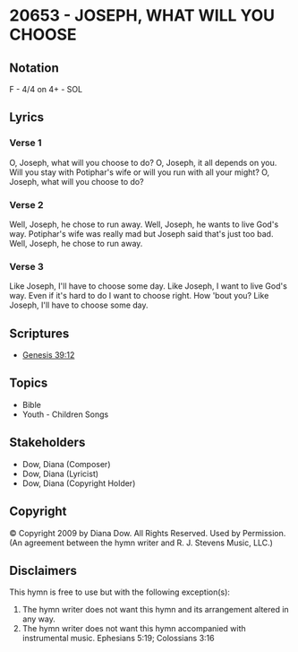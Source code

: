 # 20653 - JOSEPH, WHAT WILL YOU CHOOSE

## Notation

F - 4/4 on 4+ - SOL

## Lyrics

### Verse 1

O, Joseph, what will you choose to do? O, Joseph, it all depends on you. Will you stay with Potiphar's wife or will you run with all your might? O, Joseph, what will you choose to do?

### Verse 2

Well, Joseph, he chose to run away. Well, Joseph, he wants to live God's way. Potiphar's wife was really mad but Joseph said that's just too bad. Well, Joseph, he chose to run away.

### Verse 3

Like Joseph, I'll have to choose some day. Like Joseph, I want to live God's way. Even if it's hard to do I want to choose right. How 'bout you? Like Joseph, I'll have to choose some day.


## Scriptures

- [Genesis 39:12](https://www.biblegateway.com/passage/?search=Genesis%2039%3A12)

## Topics

- Bible
- Youth - Children Songs

## Stakeholders

- Dow, Diana (Composer)
- Dow, Diana (Lyricist)
- Dow, Diana (Copyright Holder)

## Copyright

© Copyright 2009 by Diana Dow. All Rights Reserved. Used by Permission.
(An agreement between the hymn writer and R. J. Stevens Music, LLC.)

## Disclaimers

This hymn is free to use but with the following exception(s):
1. The hymn writer does not want this hymn and its arrangement altered in any way.
2. The hymn writer does not want this hymn accompanied with instrumental music.
Ephesians 5:19; Colossians 3:16

